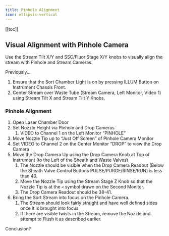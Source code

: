 ```yaml
---
title: Pinhole Alignment
icon: ellipsis-vertical
---
```



<!-- filename: influx-flight/flight-fluidics/flight-fluidics-04-pinhole-alignment.md -->

<!-- Reference Links -->
<!-- Usage -->
<!-- [img-label]: ./assets/filename.png -->
<!-- ![Caption Text][img-label] -->
<!-- Assets -->

<!-- URLs -->

<!-- End Ref Links -->



[[toc]]

## Visual Alignment with Pinhole Camera

Use the Stream Tilt X/Y and SSC/Fluor Stage X/Y knobs to visually align the stream with Pinhole and Stream Cameras.

Previously...
1.  Ensure that the Sort Chamber Light is on by pressing ILLUM Button on Instrument Chassis Front.
2.  Center Stream over Waste Tube (Stream Camera, Left Monitor, Video 1) using Stream Tilt X and Stream Tilt Y Knobs.

### Pinhole Alignment

1.  Open Laser Chamber Door
3.  Set Nozzle Height via Pinhole and Drop Cameras
    1.  VIDEO to Channel 1 on the Left Monitor “PINHOLE”
4.  Move Nozzle Tip up to “Just Off Screen” of Pinhole Camera Monitor
5.  Set VIDEO to Channel 2 on the Center Monitor “DROP” to view the Drop Camera
6.  Move the Drop Camera Up using the Drop Camera Knob at Top of Instrument (to the Left of the Sheath and Waste Valves)
    1.  The Nozzle should be visible when the Drop Camera Readout (Below the Sheath Valve Control Buttons PULSE/PURGE/RINSE/RUN) is less than 40.
    2.  Move the Nozzle Tip using the Stream Stage Z Knob so that the Nozzle Tip is at the `<` symbol drawn on the Second Monitor. 
    3.  The Drop Camera Readout should be 38-41. 
7.  Bring the Sort Stream into focus on the Pinhole Camera.
    1.  The Stream should look fairly straight and have well defined sides once it is brought into focus
    2.  If there are visible twists in the Stream, remove the Nozzle and attempt to Flush it as described earlier.

Conclusion?